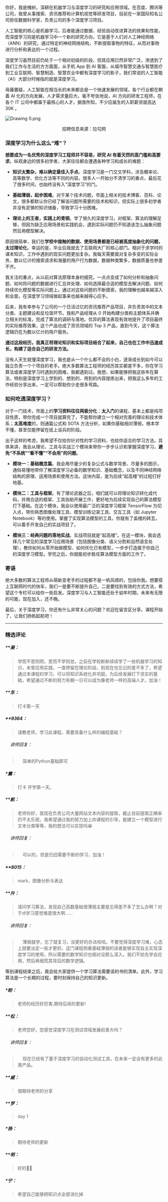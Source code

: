 <p data-nodeid="4301" class="">你好，我是槐树，深耕在机器学习与深度学习的研究和应用领域。在百度、腾讯等公司，我曾从事搜索、资讯推荐和计算机视觉等研发项目，目前在一家国际知名公司担任数据科学家，负责公司的多个深度学习项目。</p>
<p data-nodeid="4302">人工智能的核心是机器学习，后者能通过数据、经验自动改进算法的效果和性能，而深度学习则是机器学习中一个新的研究方向，它是基于人们对人工神经网络（ANN）的研究，通过特定的神经网络结构，不断提取事物的特征，从而对事物进行分析和表达的一个过程。</p>
<p data-nodeid="4303">深度学习虽然目前仍处于一个相对初级的阶段，但其应用已然非常广泛，渗透到了我们工作与生活的方方面面，从手机 App 到 AI 客服，从城市智慧交通与智慧医疗到工业互联网、智慧制造、智慧农业中都有深度学习的影子，我们常说的人工智能（AI）大部分时候指的就是深度学习。</p>
<p data-nodeid="4304">毋庸置疑，人工智能在相当长的未来都会是一个快速发展的领域，各个行业都在朝着 AI 化的方向发展，人才需求量巨大。毫不夸张地说，AI 方向的研发工程师，在各个 IT 公司中都属于最核心的人才。据我所知，不少应届生的入职薪资就高达 30K 。</p>
<p data-nodeid="4305"><img src="https://s0.lgstatic.com/i/image/M00/61/91/CgqCHl-P7w6ASLBiAAO_OgoN9JY683.png" alt="Drawing 0.png" data-nodeid="4340"></p>
<div data-nodeid="4306"><p style="text-align:center">招聘信息来源：拉勾网</p></div>
<h3 data-nodeid="4307">深度学习为什么这么“难”？</h3>
<p data-nodeid="4308"><strong data-nodeid="4346">想要成为一名优秀的深度学习工程师并不容易，研究 AI 有着天然的高门槛和高要求</strong>。纵观身边的很多初学者，大家往往都会遭遇各种学习和成长的难题：</p>
<ul data-nodeid="4416">
<li data-nodeid="4417">
<p data-nodeid="4418" class=""><strong data-nodeid="4427">知识太繁杂，难以确定最佳入手点</strong>。深度学习是一门交叉学科，涉及概率论、高等数学、优化方法等不同的内容。很多人一开始分不清学习的重点，最后花了很多时间，也始终没有入“深度学习”的门。</p>
</li>
<li data-nodeid="4419">
<p data-nodeid="4420"><strong data-nodeid="4432">基础薄弱，起步困难</strong>。对于某个技术问题，市面上相关的技术博客、百科、论文，很多都默认你已经了解该问题所需要的技术和知识，但实际上很多初学者并没有足够的知识储备，导致学习十分困难。</p>
</li>
<li data-nodeid="4421">
<p data-nodeid="4422"><strong data-nodeid="4437">理论上的王者，实践上的青铜</strong>。学了很久的深度学习，对框架、算法的理解足够，但因为缺乏应用场景和实践机会，遇到实际问题仍不知道该怎么抽象问题然后用模型解决。</p>
</li>
</ul>

<p data-nodeid="4316">原因很简单，我们在<strong data-nodeid="4367">学校中接触的数据、使用场景都是已经被高度抽象化的问题，太过理论化</strong>。幸运的是，毕业后我就去了互联网大厂的核心部门。相对于求学时的课本知识，工作中遇到的现实问题更加复杂。我每天需要面对复杂多变的实际业务、数以亿计的搜索请求和海量的用户行为数据，数据种类繁多，数据质量也参差不齐。</p>
<p data-nodeid="4317">我关注的重点，从以前对算法原理本身的细究，一点点变成了如何分析和抽象问题、如何将问题的数据进行汇总并处理、如何选择最合适的模型去解决问题、如何持续优化模型等实际问题上。通过对这些问题的不断摸索，我的理解也越来越深入和全面，在深度学习领域做起事来也越来越得心应手。</p>
<p data-nodeid="4318">后来，我有幸参与了公司的一个日活过亿的资讯推荐产品项目，并负责其中的文本分类、主题建设和反垃圾环节。我和产品经理从 0 开始构建分类和主题体系并确立相关的标准，完成了算法的调研与落地。优异的算法表现有效地提升了项目最终的实际推荐效果，这个产品也成了资讯领域的 Top 3 产品，直到今天，这个算法逻辑仍在为数以亿计的用户服务。</p>
<p data-nodeid="4319"><strong data-nodeid="4373">通过这段经历，我真正将理论知识和实际项目结合了起来，自己也在工作中迅速成长，构建了适合自己的研发方法。</strong></p>
<p data-nodeid="4320">没有人天生就懂深度学习，我也是从一个什么都不会的小白，逐渐成长到如今可以独立负责一个个项目的老手。绝大多数算法工程师的经历其实都差不多，你在学习算法或者深度学习时遇到的困难，我都遇到过。我想，如果能够把我这些年在算法，特别是深度学习上学到的、想到的、用到的内容提炼出来，把我这么多年的工作经验分享出来，一定可以帮助你少走很多弯路。</p>
<h3 data-nodeid="4321">如何吃透深度学习？</h3>
<p data-nodeid="4322">对于一门技术，市面上的<strong data-nodeid="4389">学习资料往往两极分化</strong>：<strong data-nodeid="4390">太入门</strong>的课程，基本上都是纯项目性质，带你完成一个项目就算完了，不能帮你建立一个相对完善的理论和技术体系；<strong data-nodeid="4391">太高难度</strong>的，则通篇公式和 SOTA 方法分析，如果你基础相对薄弱，根本学不懂，甚至仅能停留在纸上谈兵的阶段。</p>
<p data-nodeid="4323">出于这样的考虑，我希望不仅给你针对性的学习资料，也给你适合的学习方法。具体来讲，我会从理论、工具与实战三个模块来带你一步步认识和掌握深度学习，<strong data-nodeid="4397">避免“不系统”“看不懂”“不会用”的问题</strong>。</p>
<ul data-nodeid="4324">
<li data-nodeid="4325">
<p data-nodeid="4326"><strong data-nodeid="4402">模块一：基础概念篇</strong>。我会用尽量少的复杂公式与数学背景、尽量多的图示，通俗易懂地带你了解深度学习必备的数学知识、基础概念，以及不同神经网络结构的原理、适用场景和使用方法。这块内容，是为后续“起高楼”的过程打好地基。</p>
</li>
<li data-nodeid="4327">
<p data-nodeid="4328"><strong data-nodeid="4407">模块二：工具与框架</strong>。有了理论武器之后，咱们就可以将理论知识转化成代码，并用合适的框架、工具协助开展工作，更好地为后续实现自己的算法模型打下基础。在这个模块，我会以使用最广泛的深度学习框架 TensorFlow 为切入点，带你熟悉图像处理工具、模型训练记录工具、交互工具（如 Jupyter Notebook）等的使用。掌握了实现算法模型的工具，你就有了盖楼的砖瓦，可以着手开发自己的实战项目了。</p>
</li>
<li data-nodeid="4329">
<p data-nodeid="4330"><strong data-nodeid="4412">模块三：经典问题的落地实战</strong>。实战项目就是“起高楼”。在这一模块，我会选择几个常见的深度学习应用场景（包括图像分类、语义分割和自然语言处理），教你如何从零开始做模型、如何优化已有模型，一步步打造属于你自己的深度学习模型。学完之后，你就能初步胜任算法模型方面的工作了。</p>
</li>
</ul>
<h3 data-nodeid="4331">寄语</h3>
<p data-nodeid="4332">绝大多数的算法工程师从萌新变老手的过程都不是一帆风顺的，包括你我。想要搭上互联网时代的快车，我们一是要不断提升自己，二是要找到有效的方式方法，希望这个专栏可以给你一些启发。深度学习与人工智能还处于幼年时期，未来有无限的可能，现在加入，还不晚。</p>
<p data-nodeid="4333" class="">最后，关于深度学习，你还有什么非常关心的问题？欢迎在留言区分享。课程开始了，让我们扬帆起航吧！</p>

---

### 精选评论

##### **昊：
> 学而不思则罔，思而不学则怠。之前在学校断断续续学了一些机器学习的知识，未曾应用实践，一直停留在理论阶段，到现在也忘记的差不多了，希望通过本课程的学习，可以将知识系统化并巩固，为后续发展打下坚实的基础，希望通过不断的努力有朝一日可以成为像老师一样的高端人才。加油！

##### **东：
> 打卡第一天

##### **9364：
> 请教老师，学习此课程，需要具备什么样的编程基础？

 ###### &nbsp;&nbsp;&nbsp; 讲师回复：
> &nbsp;&nbsp;&nbsp; 简单的Python基础即可

##### *震：
> 打卡 开学第一天。

##### **航：
> 老师你好，我现在负责公司大量网站文本内容的提取，截止目前提取正确率仍不太乐观，我希望通过我的努力加上你课程的引导，能建立一个模型进行文本分类等等，我的想法可以实现吗😁

 ###### &nbsp;&nbsp;&nbsp; 讲师回复：
> &nbsp;&nbsp;&nbsp; 可以的，但是仍旧需要不断的学习，加油！

##### **8015：
> mark，图像分析与表达

##### **升：
> 请问学习算法，发现自己高数基础很薄弱主要是忘得差不多了怎么办啊？对于dl学习感觉难度很大啊……

 ###### &nbsp;&nbsp;&nbsp; 讲师回复：
> &nbsp;&nbsp;&nbsp; 薄弱就学，忘了就复习，没更好的办法哈哈。不要觉得深度学习难，心态上就要淡定一些才更好。这门课程侧重基础薄弱的读者能够实现自主实现深度学习的使用，所以需要的数学知识也相对没那么深入。我们不妨先学会应用，然后再细究其背后的数学逻辑。

等到课程结束之后，我会给大家提供一个学习算法需要读的书的清单。此外，学习算法是一个长期的过程，要时刻保持自己的知识更新。

##### *盼：
> 老师的经历好厉害,期待后续的更新!

##### **松：
> 老师您好，您感觉深度学习在测试领域发展前景大吗？

 ###### &nbsp;&nbsp;&nbsp; 讲师回复：
> &nbsp;&nbsp;&nbsp; 现在已经有了基于深度学习的自动化测试工具，在未来一定会有更多的此类产品。

##### **威：
> 很期待老师的分享

##### **罗：
> day 1

##### *扬：
> 期待老师的更新

##### **明：
> 好的👌🏻

##### *宁：
> 希望自己能够把知识点全部消化掉

